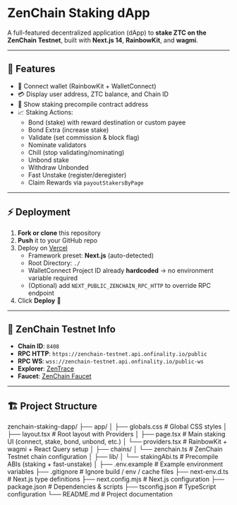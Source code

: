 # ZenChain Staking dApp

A full-featured decentralized application (dApp) to **stake ZTC on the ZenChain Testnet**, built with **Next.js 14**, **RainbowKit**, and **wagmi**.

---

## 🚀 Features

- 🔗 Connect wallet (RainbowKit + WalletConnect)  
- 💳 Display user address, ZTC balance, and Chain ID  
- 📜 Show staking precompile contract address  
- 📈 Staking Actions:  
  - Bond (stake) with reward destination or custom payee  
  - Bond Extra (increase stake)  
  - Validate (set commission & block flag)  
  - Nominate validators  
  - Chill (stop validating/nominating)  
  - Unbond stake  
  - Withdraw Unbonded  
  - Fast Unstake (register/deregister)  
  - Claim Rewards via `payoutStakersByPage`

---

## ⚡ Deployment

1. **Fork or clone** this repository  
2. **Push** it to your GitHub repo  
3. Deploy on [Vercel](https://vercel.com/new)  
   - Framework preset: **Next.js** (auto-detected)  
   - Root Directory: `./`  
   - WalletConnect Project ID already **hardcoded** → no environment variable required  
   - (Optional) add `NEXT_PUBLIC_ZENCHAIN_RPC_HTTP` to override RPC endpoint  
4. Click **Deploy** 🎉  

---

## 🔗 ZenChain Testnet Info

- **Chain ID**: `8408`  
- **RPC HTTP**: `https://zenchain-testnet.api.onfinality.io/public`  
- **RPC WS**: `wss://zenchain-testnet.api.onfinality.io/public-ws`  
- **Explorer**: [ZenTrace](https://zentrace.io)  
- **Faucet**: [ZenChain Faucet](https://faucet.zenchain.io)  

---

## 🏗 Project Structure

zenchain-staking-dapp/
├── app/
│   ├── globals.css         # Global CSS styles
│   ├── layout.tsx          # Root layout with Providers
│   ├── page.tsx            # Main staking UI (connect, stake, bond, unbond, etc.)
│   └── providers.tsx       # RainbowKit + wagmi + React Query setup
│
├── chains/
│   └── zenchain.ts         # ZenChain Testnet chain configuration
│
├── lib/
│   └── stakingAbi.ts       # Precompile ABIs (staking + fast-unstake)
│
├── .env.example            # Example environment variables
├── .gitignore              # Ignore build / env / cache files
├── next-env.d.ts           # Next.js type definitions
├── next.config.mjs         # Next.js configuration
├── package.json            # Dependencies & scripts
├── tsconfig.json           # TypeScript configuration
└── README.md               # Project documentation
